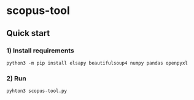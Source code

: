 # scopus-tool
 
## Quick start

### 1) Install requirements

    python3 -m pip install elsapy beautifulsoup4 numpy pandas openpyxl

### 2) Run

    pyhton3 scopus-tool.py